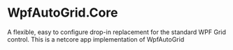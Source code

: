 # WpfAutoGrid.Core
 A flexible, easy to configure drop-in replacement for the standard WPF Grid control. This is a netcore app implementation of WpfAutoGrid
